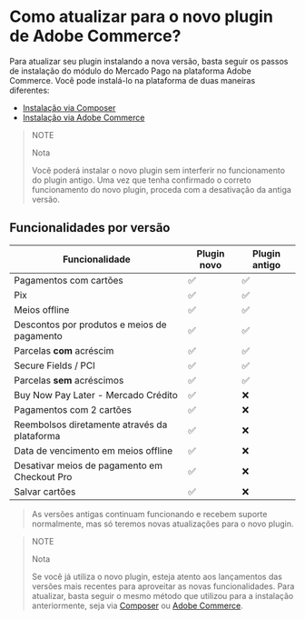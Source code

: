 # Como atualizar para o novo plugin de Adobe Commerce?

Para atualizar seu plugin instalando a nova versão, basta seguir os passos de instalação do módulo do Mercado Pago na plataforma Adobe Commerce. Você pode instalá-lo na plataforma de duas maneiras diferentes:

 * [Instalação via Composer](https://www.mercadopago.com.br/developers/pt/docs/adobe-commerce/installation/composer)
 * [Instalação via Adobe Commerce](https://www.mercadopago.com.br/developers/pt/docs/adobe-commerce/installation/magento-marketplace)
 
> NOTE
>
> Nota
>
> Você poderá instalar o novo plugin sem interferir no funcionamento do plugin antigo. Uma vez que tenha confirmado o correto funcionamento do novo plugin, proceda com a desativação da antiga versão. 

## Funcionalidades por versão

| Funcionalidade                              | Plugin novo | Plugin antigo |
|---------------------------------------------|-------------|---------------|
| Pagamentos com cartões                      | ✅           | ✅             |
| Pix                                         | ✅           | ✅             |
| Meios offline                               | ✅           | ✅             |
| Descontos por produtos e meios de pagamento | ✅           | ✅             |
| Parcelas **com** acréscim                   | ✅           | ✅             |
| Secure Fields / PCI                         | ✅           | ✅             |
| Parcelas **sem** acréscimos                 | ✅           | ✅             |
| Buy Now Pay Later - Mercado Crédito         | ✅           | ❌             |
| Pagamentos com 2 cartões                    | ✅           | ❌             |
| Reembolsos diretamente através da plataforma| ✅           | ❌             |
| Data de vencimento em meios offline         | ✅           | ❌             |
| Desativar meios de pagamento em Checkout Pro | ✅          | ❌             |
| Salvar cartões                              | ✅           | ❌             |

> As versões antigas continuam funcionando e recebem suporte normalmente, mas só teremos novas atualizações para o novo plugin.

> NOTE
>
> Nota
>
> Se você já utiliza o novo plugin, esteja atento aos lançamentos das versões mais recentes para aproveitar as novas funcionalidades. Para atualizar, basta seguir o mesmo método que utilizou para a instalação anteriormente, seja via [Composer](/developers/pt/docs/adobe-commerce/installation/composer) ou [Adobe Commerce](/developers/pt/docs/adobe-commerce/installation/magento-marketplace).